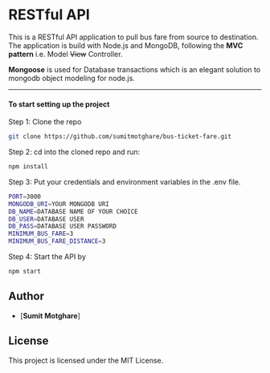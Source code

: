 # RESTful API

This is a RESTful API application to pull bus fare from source to destination. The application is build with Node.js and MongoDB, following the **MVC pattern** i.e. Model ~~View~~ Controller.

**Mongoose** is used for Database transactions which is an elegant solution to mongodb object modeling for node.js.

---

#### To start setting up the project

Step 1: Clone the repo

```bash
git clone https://github.com/sumitmotghare/bus-ticket-fare.git
```

Step 2: cd into the cloned repo and run:

```bash
npm install
```

Step 3: Put your credentials and environment variables in the .env file.

```bash
PORT=3000
MONGODB_URI=YOUR MONGODB URI
DB_NAME=DATABASE NAME OF YOUR CHOICE
DB_USER=DATABASE USER
DB_PASS=DATABASE USER PASSWORD 
MINIMUM_BUS_FARE=3
MINIMUM_BUS_FARE_DISTANCE=3
```

Step 4: Start the API by

```bash
npm start
```

## Author

- [**Sumit Motghare**]

## License

This project is licensed under the MIT License.
